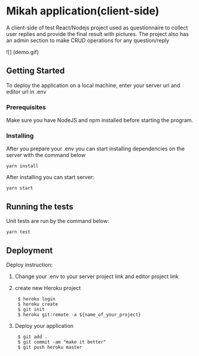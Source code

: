# Mikah application(client-side)

A client-side of test React/Nodejs project used as questionnaire to collect user replies and provide the final result with pictures.
The project also has an admin section to make CRUD operations for any question/reply

![] (demo.gif)

## Getting Started

To deploy the application on a local machine, 
enter your server url and editor url in .env

### Prerequisites

Make sure you have NodeJS and npm installed before starting the program.


### Installing

After you prepare your .env you can start installing dependencies on the server with the command below

    yarn install

After installing you can start server:
    
    yarn start

## Running the tests

Unit tests are run by the command below:
    
    yarn test
    
## Deployment

Deploy instruction:

1. Change your .env to your server project link and editor project link 
2. create new Heroku project
    
        $ heroku login
        $ heroku create
        $ git init
        $ heroku git:remote -a ${name_of_your_project}
       
3. Deploy your application

        $ git add .
        $ git commit -am "make it better"
        $ git push heroku master